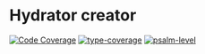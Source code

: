 # Hydrator creator

[![Code Coverage](https://codecov.io/gh/sparhokm/hydrator-creator/branch/master/graph/badge.svg)](https://codecov.io/gh/sparhokm/hydrator-creator)
[![type-coverage](https://shepherd.dev/github/sparhokm/hydrator-creator/coverage.svg)](https://shepherd.dev/github/sparhokm/hydrator-creator)
[![psalm-level](https://shepherd.dev/github/sparhokm/hydrator-creator/level.svg)](https://shepherd.dev/github/sparhokm/hydrator-creator)
